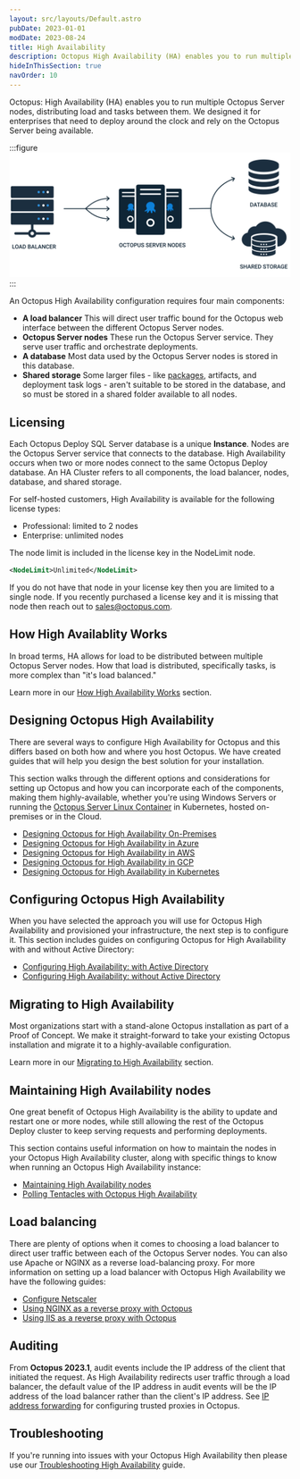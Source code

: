 ```yaml
---
layout: src/layouts/Default.astro
pubDate: 2023-01-01
modDate: 2023-08-24
title: High Availability
description: Octopus High Availability (HA) enables you to run multiple Octopus Server nodes, distributing load and tasks between them.
hideInThisSection: true
navOrder: 10
---
```


Octopus: High Availability (HA) enables you to run multiple Octopus Server nodes, distributing load and tasks between them. We designed it for enterprises that need to deploy around the clock and rely on the Octopus Server being available.

:::figure
![High availability diagram](/docs/administration/high-availability/images/high-availability.svg "width=500")
:::

An Octopus High Availability configuration requires four main components:

- **A load balancer**
  This will direct user traffic bound for the Octopus web interface between the different Octopus Server nodes.
- **Octopus Server nodes**
  These run the Octopus Server service. They serve user traffic and orchestrate deployments.
- **A database**
  Most data used by the Octopus Server nodes is stored in this database.
- **Shared storage**
  Some larger files - like [packages](/docs/packaging-applications/package-repositories), artifacts, and deployment task logs - aren't suitable to be stored in the database, and so must be stored in a shared folder available to all nodes.

## Licensing

Each Octopus Deploy SQL Server database is a unique **Instance**.  Nodes are the Octopus Server service that connects to the database.  High Availability occurs when two or more nodes connect to the same Octopus Deploy database.  An HA Cluster refers to all components, the load balancer, nodes, database, and shared storage.

For self-hosted customers, High Availability is available for the following license types:

- Professional: limited to 2 nodes
- Enterprise: unlimited nodes

The node limit is included in the license key in the NodeLimit node.

```xml
<NodeLimit>Unlimited</NodeLimit>
```

If you do not have that node in your license key then you are limited to a single node.  If you recently purchased a license key and it is missing that node then reach out to [sales@octopus.com](mailto:sales@octopus.com).

## How High Availablity Works

In broad terms, HA allows for load to be distributed between multiple Octopus Server nodes.  How that load is distributed, specifically tasks, is more complex than "it's load balanced."

Learn more in our [How High Availability Works](/docs/administration/high-availability/how-high-availability-works) section.

## Designing Octopus High Availability

There are several ways to configure High Availability for Octopus and this differs based on both how and where you host Octopus. We have created guides that will help you design the best solution for your installation. 

This section walks through the different options and considerations for setting up Octopus and how you can incorporate each of the components, making them highly-available, whether you're using Windows Servers or running the [Octopus Server Linux Container](/docs/installation/octopus-server-linux-container) in Kubernetes, hosted on-premises or in the Cloud.

- [Designing Octopus for High Availability On-Premises](/docs/administration/high-availability/design/octopus-for-high-availability-on-premises)
- [Designing Octopus for High Availability in Azure](/docs/administration/high-availability/design/octopus-for-high-availability-on-azure)
- [Designing Octopus for High Availability in AWS](/docs/administration/high-availability/design/octopus-for-high-availability-on-aws)
- [Designing Octopus for High Availability in GCP](/docs/administration/high-availability/design/octopus-for-high-availability-on-gcp)
- [Designing Octopus for High Availability in Kubernetes](/docs/installation/octopus-server-linux-container/octopus-in-kubernetes)

## Configuring Octopus High Availability

When you have selected the approach you will use for Octopus High Availability and provisioned your infrastructure, the next step is to configure it. This section includes guides on configuring Octopus for High Availability with and without Active Directory:

- [Configuring High Availability: with Active Directory](/docs/administration/high-availability/configure/octopus-with-active-directory)
- [Configuring High Availability: without Active Directory](/docs/administration/high-availability/configure/octopus-without-active-directory)

## Migrating to High Availability

Most organizations start with a stand-alone Octopus installation as part of a Proof of Concept. We make it straight-forward to take your existing Octopus installation and migrate it to a highly-available configuration.

Learn more in our [Migrating to High Availability](/docs/administration/high-availability/migrate) section.

## Maintaining High Availability nodes

One great benefit of Octopus High Availability is the ability to update and restart one or more nodes, while still allowing the rest of the Octopus Deploy cluster to keep serving requests and performing deployments. 

This section contains useful information on how to maintain the nodes in your Octopus High Availability cluster, along with specific things to know when running an Octopus High Availability instance:

- [Maintaining High Availability nodes](/docs/administration/high-availability/maintain/maintain-high-availability-nodes)
- [Polling Tentacles with Octopus High Availability](/docs/administration/high-availability/maintain/polling-tentacles-with-ha)

## Load balancing

There are plenty of options when it comes to choosing a load balancer to direct user traffic between each of the Octopus Server nodes. You can also use Apache or NGINX as a reverse load-balancing proxy. For more information on setting up a load balancer with Octopus High Availability we have the following guides:

- [Configure Netscaler](/docs/administration/high-availability/load-balancing/configuring-netscaler)
- [Using NGINX as a reverse proxy with Octopus](/docs/security/exposing-octopus/use-nginx-as-reverse-proxy)
- [Using IIS as a reverse proxy with Octopus](/docs/security/exposing-octopus/use-iis-as-reverse-proxy)

## Auditing

From **Octopus 2023.1**, audit events include the IP address of the client that initiated the request. As High Availability redirects user traffic through a load balancer, the default value of the IP address in audit events will be the IP address of the load balancer rather than the client's IP address. See [IP address forwarding](/docs/security/users-and-teams/auditing/#ip-address-forwarding) for configuring trusted proxies in Octopus.

## Troubleshooting

If you're running into issues with your Octopus High Availability then please use our [Troubleshooting High Availability](/docs/administration/high-availability/troubleshooting) guide.
